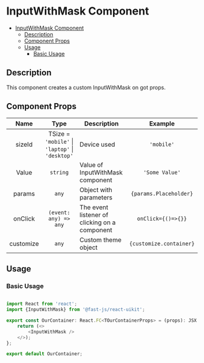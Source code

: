 # InputWithMask Component

- [InputWithMask Component](#inputwithmask-component)
  - [Description](#description)
  - [Component Props](#component-props)
  - [Usage](#usage)
    - [Basic Usage](#basic-usage)

## Description

This component creates a custom InputWithMask on got props.

## Component Props

|   Name    |                      Type                       | Description                                   |         Example         |
| :-------: | :---------------------------------------------: | --------------------------------------------- | :---------------------: |
|  sizeId   | TSize = `'mobile'` \| `'laptop'` \| `'desktop'` | Device used                                   |       `'mobile'`        |
|   Value   |                    `string`                     | Value of InputWithMask component              |     `'Some Value'`      |
|  params   |                      `any`                      | Object with parameters                        | `{params.Placeholder}`  |
|  onClick  |              `(event: any) => any`              | The event listener of clicking on a component |   `onClick={()=>{}}`    |
| customize |                      `any`                      | Custom theme object                           | `{customize.container}` |

## Usage

### Basic Usage

```typescript

import React from 'react';
import {InputWithMask} from '@fast-js/react-uikit';

export const OurContainer: React.FC<TOurContainerProps> = (props): JSX.Element => {
    return (<>
        <InputWithMask />
    </>);
};

export default OurContainer;

```
